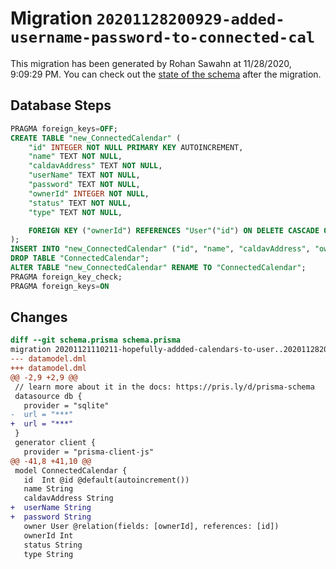 # Migration `20201128200929-added-username-password-to-connected-cal`

This migration has been generated by Rohan Sawahn at 11/28/2020, 9:09:29 PM.
You can check out the [state of the schema](./schema.prisma) after the migration.

## Database Steps

```sql
PRAGMA foreign_keys=OFF;
CREATE TABLE "new_ConnectedCalendar" (
    "id" INTEGER NOT NULL PRIMARY KEY AUTOINCREMENT,
    "name" TEXT NOT NULL,
    "caldavAddress" TEXT NOT NULL,
    "userName" TEXT NOT NULL,
    "password" TEXT NOT NULL,
    "ownerId" INTEGER NOT NULL,
    "status" TEXT NOT NULL,
    "type" TEXT NOT NULL,

    FOREIGN KEY ("ownerId") REFERENCES "User"("id") ON DELETE CASCADE ON UPDATE CASCADE
);
INSERT INTO "new_ConnectedCalendar" ("id", "name", "caldavAddress", "ownerId", "status", "type") SELECT "id", "name", "caldavAddress", "ownerId", "status", "type" FROM "ConnectedCalendar";
DROP TABLE "ConnectedCalendar";
ALTER TABLE "new_ConnectedCalendar" RENAME TO "ConnectedCalendar";
PRAGMA foreign_key_check;
PRAGMA foreign_keys=ON
```

## Changes

```diff
diff --git schema.prisma schema.prisma
migration 20201121110211-hopefully-addded-calendars-to-user..20201128200929-added-username-password-to-connected-cal
--- datamodel.dml
+++ datamodel.dml
@@ -2,9 +2,9 @@
 // learn more about it in the docs: https://pris.ly/d/prisma-schema
 datasource db {
   provider = "sqlite"
-  url = "***"
+  url = "***"
 }
 generator client {
   provider = "prisma-client-js"
@@ -41,8 +41,10 @@
 model ConnectedCalendar {
   id  Int @id @default(autoincrement())
   name String
   caldavAddress String
+  userName String
+  password String
   owner User @relation(fields: [ownerId], references: [id])
   ownerId Int
   status String
   type String
```


